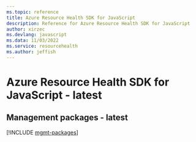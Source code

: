 ```yaml
---
ms.topic: reference
title: Azure Resource Health SDK for JavaScript
description: Reference for Azure Resource Health SDK for JavaScript
author: xirzec
ms.devlang: javascript
ms.data: 11/03/2022
ms.service: resourcehealth
ms.author: jeffish
---
```

# Azure Resource Health SDK for JavaScript - latest

## Management packages - latest
[!INCLUDE [mgmt-packages](resource-health-mgmt-index.md)]